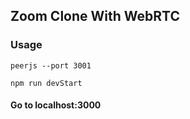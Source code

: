 ﻿## Zoom Clone With WebRTC
 
### Usage
```
peerjs --port 3001

npm run devStart

```

#### Go to localhost:3000

